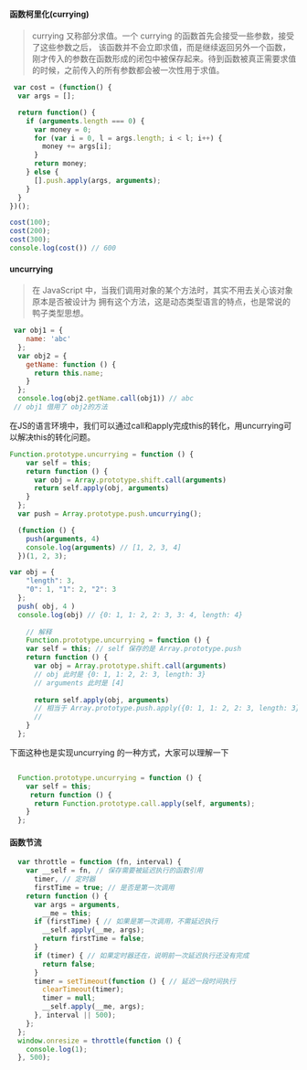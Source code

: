 #### 函数柯里化(currying)

> currying 又称部分求值。一个 currying 的函数首先会接受一些参数，接受了这些参数之后， 该函数并不会立即求值，而是继续返回另外一个函数，刚才传入的参数在函数形成的闭包中被保存起来。待到函数被真正需要求值的时候，之前传入的所有参数都会被一次性用于求值。 

```javascript
 var cost = (function() {
  var args = [];

  return function() {
    if (arguments.length === 0) {
      var money = 0;
      for (var i = 0, l = args.length; i < l; i++) {
        money += args[i];
      }
      return money;
    } else {
      [].push.apply(args, arguments);
    }
  }
})();

cost(100); 
cost(200); 
cost(300); 
console.log(cost()) // 600
```

#### uncurrying

> 在 JavaScript 中，当我们调用对象的某个方法时，其实不用去关心该对象原本是否被设计为 拥有这个方法，这是动态类型语言的特点，也是常说的鸭子类型思想。 

```javascript
 var obj1 = {
    name: 'abc'
  };
  var obj2 = {
    getName: function () {
      return this.name;
    }
  };
  console.log(obj2.getName.call(obj1)) // abc  
 // obj1 借用了 obj2的方法

```

在JS的语言环境中，我们可以通过call和apply完成this的转化，用uncurrying可以解决this的转化问题。

```javascript
Function.prototype.uncurrying = function () {
    var self = this;
    return function () {
      var obj = Array.prototype.shift.call(arguments)
      return self.apply(obj, arguments)
    }
  };
  var push = Array.prototype.push.uncurrying();

  (function () {
    push(arguments, 4)
    console.log(arguments) // [1, 2, 3, 4]
  })(1, 2, 3);

var obj = {
    "length": 3,
    "0": 1, "1": 2, "2": 3
  };
  push( obj, 4 )
  console.log(obj) // {0: 1, 1: 2, 2: 3, 3: 4, length: 4}
	
	// 解释
	Function.prototype.uncurrying = function () {
    var self = this; // self 保存的是 Array.prototype.push
    return function () {
      var obj = Array.prototype.shift.call(arguments)
      // obj 此时是 {0: 1, 1: 2, 2: 3, length: 3}
      // arguments 此时是 [4]
      
      return self.apply(obj, arguments)
      // 相当于 Array.prototype.push.apply({0: 1, 1: 2, 2: 3, length: 3},[4])
      // 
    }
  };

```

下面这种也是实现uncurrying 的一种方式，大家可以理解一下

```js

  Function.prototype.uncurrying = function () {
    var self = this; 
     return function () {
      return Function.prototype.call.apply(self, arguments);
    }
  };
```

#### 函数节流

```js
  var throttle = function (fn, interval) {
    var __self = fn, // 保存需要被延迟执行的函数引用 
      timer, // 定时器
      firstTime = true; // 是否是第一次调用
    return function () {
      var args = arguments,
        __me = this;
      if (firstTime) { // 如果是第一次调用，不需延迟执行 
        __self.apply(__me, args);
        return firstTime = false;
      }
      if (timer) { // 如果定时器还在，说明前一次延迟执行还没有完成 
        return false;
      }
      timer = setTimeout(function () { // 延迟一段时间执行 
        clearTimeout(timer);
        timer = null;
        __self.apply(__me, args);
      }, interval || 500);
    };
  };
  window.onresize = throttle(function () {
    console.log(1);
  }, 500);
```

